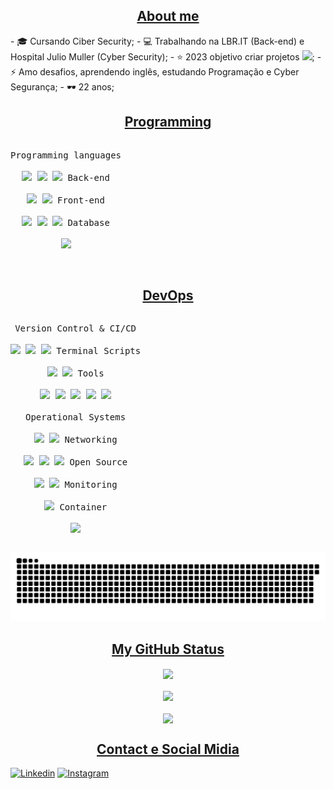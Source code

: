 <h2 align="center"><u>About me</u></h2>
- 🎓 Cursando Ciber Security;
- 💻 Trabalhando na LBR.IT (Back-end) e Hospital Julio Muller (Cyber Security);
- ⭐ 2023 objetivo criar projetos <img src="https://media.giphy.com/media/WUlplcMpOCEmTGBtBW/giphy.gif" width="30">;
- ⚡ Amo desafios, aprendendo inglês, estudando Programação e Cyber Segurança;
- 🕶️ 22 anos;

<h2 align="center"><u>Programming</u></h2>
<p style="display: inline-block;" align="center">
  <kbd>
    <kbd>Programming languages</kbd>
    <br>
    <br>
    <img width="30px" src="https://cdn.jsdelivr.net/gh/devicons/devicon/icons/python/python-plain.svg" /> 
    <img width="30px" src="https://cdn.jsdelivr.net/gh/devicons/devicon/icons/csharp/csharp-plain.svg" /> 
    <img width="30px" src="https://icongr.am/devicon/java-original.svg?size=128&color=currentColor" />
  </kbd>
  <kbd>
    <kbd>Back-end</kbd>
    <br>
    <br>
    <img width="30px" src="https://cdn.jsdelivr.net/gh/devicons/devicon/icons/dotnetcore/dotnetcore-original.svg" />
    <img width="30px" src="https://cdn.jsdelivr.net/gh/devicons/devicon/icons/dot-net/dot-net-original.svg" />
  </kbd>
  <kbd>
    <kbd>Front-end</kbd>
    <br>
    <br>
    <img width="30px" src="https://cdn.jsdelivr.net/gh/devicons/devicon/icons/html5/html5-original.svg" /> 
    <img width="30px" src="https://cdn.jsdelivr.net/gh/devicons/devicon/icons/css3/css3-plain.svg" /> 
    <img width="30px" src="https://cdn.jsdelivr.net/gh/devicons/devicon/icons/react/react-original-wordmark.svg" /> 
  </kbd>
  <kbd>
    <kbd>Database</kbd>
    <br>
    <br>
    <img width="30px" src="https://cdn.jsdelivr.net/gh/devicons/devicon/icons/mysql/mysql-plain.svg" />
  </kbd>
  <br>
  <br>
  
  <h2 align="center"><u>DevOps</u></h2>
 <p style="display: inline-block;" align="center">
 <kbd>
    <kbd>Version Control & CI/CD</kbd>
    <br>
    <br>
    <img width="30px" src="https://cdn.jsdelivr.net/gh/devicons/devicon/icons/github/github-original.svg" />
    <img width="30px" src="https://icongr.am/devicon/gitlab-original.svg?size=128&color=currentColor" />
    <img width="30px" src="https://cdn.jsdelivr.net/gh/devicons/devicon/icons/git/git-plain.svg" />
  </kbd>
  <kbd>
    <kbd>Terminal Scripts</kbd>
    <br>
    <br>
    <img width="30px" src="https://cdn.jsdelivr.net/gh/devicons/devicon/icons/bash/bash-original.svg" />
    <img width="30px" src="https://icongr.am/devicon/vim-original.svg?size=128&color=currentColor" />
  </kbd>
  <kbd>
    <kbd>Tools</kbd>
    <br>
    <br>
    <img width="30px" src="https://cdn.jsdelivr.net/gh/devicons/devicon/icons/vscode/vscode-original.svg" />
    <img width="30px" src="https://cdn.jsdelivr.net/gh/devicons/devicon/icons/jupyter/jupyter-original.svg" />
    <img width="30px" src="https://cdn.jsdelivr.net/gh/devicons/devicon/icons/pycharm/pycharm-original.svg" />
    <img width="30px" src="https://cdn.jsdelivr.net/gh/devicons/devicon/icons/visualstudio/visualstudio-plain.svg" />
    <img width="30px" src="https://img.icons8.com/?size=512&id=iGCCE2iEmh2u&format=png" />
  </kbd>
  <br>
  <br>

  <kbd>
    <kbd>Operational Systems</kbd>
    <br>
    <br>
    <img width="30px" src="https://img.icons8.com/color/30/linux.png" />
    <img width="30px" src="https://img.icons8.com/color/30/windows-10.png" />
  </kbd>
  <kbd>
    <kbd>Networking</kbd>
    <br>
    <br>
    <img width="30px" src="https://cdn.icon-icons.com/icons2/779/PNG/512/ethernet_icon-icons.com_64699.png" />
    <img width="30px" src="https://cdn.icon-icons.com/icons2/779/PNG/512/wifi-1_icon-icons.com_64706.png" />
    <img width="30px" src="https://cdn.icon-icons.com/icons2/779/PNG/512/worldwide_icon-icons.com_64707.png" />
  </kbd>
   <kbd>
    <kbd>Open Source</kbd>
    <br>
    <br>
    <img width="30px" src="https://icongr.am/devicon/moodle-original.svg?size=128&color=currentColor" />
    <img width="30px" src="https://cdn.jsdelivr.net/gh/devicons/devicon/icons/gitlab/gitlab-original-wordmark.svg" />
  </kbd>
  <kbd>
    <kbd>Monitoring</kbd>
    <br>
    <br>
    <img width="30px" src="https://cdn.jsdelivr.net/gh/devicons/devicon/icons/grafana/grafana-original.svg" />
  </kbd>
  <kbd>
    <kbd>Container</kbd>
    <br>
    <br>
    <img width="30px" src="https://cdn.jsdelivr.net/gh/devicons/devicon/icons/docker/docker-plain.svg" />
  </kbd>
</p>

![snake gif](https://github.com/TekyaygilFethi/TekyaygilFethi/blob/output/github-contribution-grid-snake.svg)

<h2 align="center"><u>My GitHub Status</u></h2>
<p align="center">
<img align="center" src="https://github-readme-stats.vercel.app/api/top-langs/?username=tatehira&layout=compact&theme=github_dark&langs_count=10&exclude_repo=kasweb">
<br>
<br>
<img align="center" src="https://github-readme-stats.vercel.app/api?username=tatehira&count_private=true&show_icons=trueline_height=21&theme=github_dark">	
<br>
<br>
<img align="center" src="https://github-readme-streak-stats.herokuapp.com/?user=tatehira&theme=holi-theme">
</p>

<div>
  <h2 align="center"><u>Contact e Social Midia</u></h2>
    <a href="https://www.linkedin.com/in/nick-tatehira/" target="_blank"><img src="https://img.shields.io/static/v1?label=&message=Linkedin&color=0A66C2&style=for-the-badge&logo=linkedin&logoColor=whitesmoke" alt="Linkedin"></a>
    <a href="https://www.instagram.com/nickspeak_/" target="_blank"><img src="https://img.shields.io/static/v1?label=&message=Instagram&color=lightpink&style=for-the-badge&logo=instagram&logoColor=black" alt="Instagram"></a>
</div>
